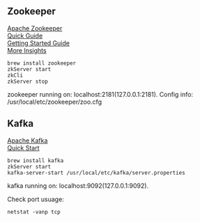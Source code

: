 ## Zookeeper

[Apache Zookeeper](https://zookeeper.apache.org) <br />
[Quick Guide](https://www.tutorialspoint.com/zookeeper/zookeeper_quick_guide.htm) <br />
[Getting Started Guide](https://zookeeper.apache.org/doc/r3.3.3/zookeeperStarted.html) <br />
[More Insights](http://www.corejavaguru.com/bigdata/zookeeper/interview-questions-part-1.php) <br />

```
brew install zookeeper
zkServer start
zkCli
zkServer stop
```
zookeeper running on: localhost:2181(127.0.0.1:2181). Config info: /usr/local/etc/zookeeper/zoo.cfg <br />

## Kafka

[Apache Kafka](https://kafka.apache.org) <br />
[Quick Start](https://kafka.apache.org/quickstart) <br />

```
brew install kafka
zkServer start
kafka-server-start /usr/local/etc/kafka/server.properties
```
kafka running on: localhost:9092(127.0.0.1:9092). <br />

Check port usuage: <br />
```
netstat -vanp tcp
```
